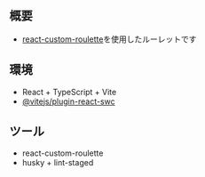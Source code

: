 ## 概要
- [react-custom-roulette](https://github.com/effectussoftware/react-custom-roulette)を使用したルーレットです

## 環境
- React + TypeScript + Vite
- [@vitejs/plugin-react-swc](https://github.com/vitejs/vite-plugin-react-swc)

## ツール
- react-custom-roulette
- husky + lint-staged
